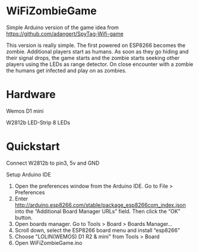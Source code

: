 # WiFiZombieGame

Simple Arduino version of the game idea from https://github.com/adangert/SpyTag-Wifi-game

This version is really simple. The first powered on ESP8266 becomes the zombie. Additional players start as humans. As soon as they go hiding and their signal drops, the game starts and the zombie starts seeking other players using the LEDs as range detector. On close encounter with a zombie the humans get infected and play on as zombies.

# Hardware

Wemos D1 mini

W2812b LED-Strip 8 LEDs

# Quickstart

Connect W2812b to pin3, 5v and GND

Setup Arduino IDE

1) Open the preferences window from the Arduino IDE. Go to File > Preferences
2) Enter http://arduino.esp8266.com/stable/package_esp8266com_index.json into the
 “Additional Board Manager URLs” field. Then click the “OK” button.
3) Open boards manager. Go to Tools > Board > Boards Manager…
4) Scroll down, select the ESP8266 board menu and install “esp8266”
5) Choose "LOLIN(WEMOS) D1 R2 & mini" from Tools > Board
6) Open WiFiZombieGame.ino
